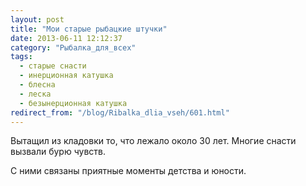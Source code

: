 ```yaml
---
layout: post
title: "Мои старые рыбацкие штучки"
date: 2013-06-11 12:12:37
category: "Рыбалка_для_всех"
tags:
  - старые снасти
  - инерционная катушка
  - блесна
  - леска
  - безынерционная катушка
redirect_from: "/blog/Ribalka_dlia_vseh/601.html"
---
```

Вытащил из кладовки то, что лежало около 30 лет. Многие снасти вызвали
бурю чувств.

С ними связаны приятные моменты детства и юности.
